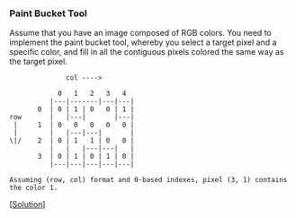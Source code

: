 ### Paint Bucket Tool

Assume that you have an image composed of RGB colors. You need to implement the paint bucket tool, whereby you select a target pixel and a specific color, and fill in all the contiguous pixels colored the same way as the target pixel.

```
              col ---->
              
            0   1   2   3   4
          |---|-------|---|---|
       0  | 0 | 1 | 0   0 | 1 |
row       |   |---|       |---|
 |     1  | 0   0   0   0   0 |
 |        |   |---|---|       |
\|/    2  | 0 | 1   1 | 0   0 |
          |   |   |---|---|   |
       3  | 0 | 1 | 0 | 1 | 0 |
          |---|---|---|---|---|
          
Assuming (row, col) format and 0-based indexes, pixel (3, 1) contains the color 1.
```

\[[Solution](solution.cpp)\]
